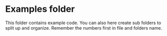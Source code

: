 # Examples folder

This folder contains example code.
You can also here create sub folders to split up and organize. Remember the numbers first in file and folders name.

